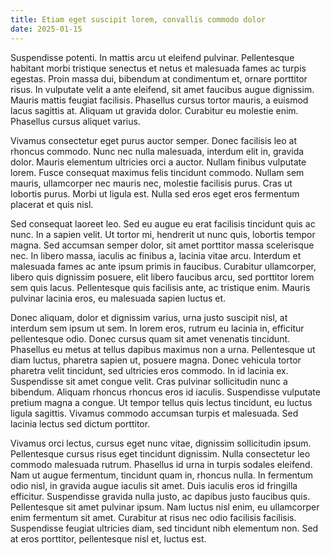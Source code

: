 ```yaml
---
title: Etiam eget suscipit lorem, convallis commodo dolor
date: 2025-01-15
---
```


Suspendisse potenti. In mattis arcu ut eleifend pulvinar. Pellentesque habitant morbi tristique senectus et netus et malesuada fames ac turpis egestas. Proin massa dui, bibendum at condimentum et, ornare porttitor risus. In vulputate velit a ante eleifend, sit amet faucibus augue dignissim. Mauris mattis feugiat facilisis. Phasellus cursus tortor mauris, a euismod lacus sagittis at. Aliquam ut gravida dolor. Curabitur eu molestie enim. Phasellus cursus aliquet varius.

Vivamus consectetur eget purus auctor semper. Donec facilisis leo at rhoncus commodo. Nunc nec nulla malesuada, interdum elit in, gravida dolor. Mauris elementum ultricies orci a auctor. Nullam finibus vulputate lorem. Fusce consequat maximus felis tincidunt commodo. Nullam sem mauris, ullamcorper nec mauris nec, molestie facilisis purus. Cras ut lobortis purus. Morbi ut ligula est. Nulla sed eros eget eros fermentum placerat et quis nisl.

Sed consequat laoreet leo. Sed eu augue eu erat facilisis tincidunt quis ac nunc. In a sapien velit. Ut tortor mi, hendrerit ut nunc quis, lobortis tempor magna. Sed accumsan semper dolor, sit amet porttitor massa scelerisque nec. In libero massa, iaculis ac finibus a, lacinia vitae arcu. Interdum et malesuada fames ac ante ipsum primis in faucibus. Curabitur ullamcorper, libero quis dignissim posuere, elit libero faucibus arcu, sed porttitor lorem sem quis lacus. Pellentesque quis facilisis ante, ac tristique enim. Mauris pulvinar lacinia eros, eu malesuada sapien luctus et.

Donec aliquam, dolor et dignissim varius, urna justo suscipit nisl, at interdum sem ipsum ut sem. In lorem eros, rutrum eu lacinia in, efficitur pellentesque odio. Donec cursus quam sit amet venenatis tincidunt. Phasellus eu metus at tellus dapibus maximus non a urna. Pellentesque ut diam luctus, pharetra sapien ut, posuere magna. Donec vehicula tortor pharetra velit tincidunt, sed ultricies eros commodo. In id lacinia ex. Suspendisse sit amet congue velit. Cras pulvinar sollicitudin nunc a bibendum. Aliquam rhoncus rhoncus eros id iaculis. Suspendisse vulputate pretium magna a congue. Ut tempor tellus quis lectus tincidunt, eu luctus ligula sagittis. Vivamus commodo accumsan turpis et malesuada. Sed lacinia lectus sed dictum porttitor.

Vivamus orci lectus, cursus eget nunc vitae, dignissim sollicitudin ipsum. Pellentesque cursus risus eget tincidunt dignissim. Nulla consectetur leo commodo malesuada rutrum. Phasellus id urna in turpis sodales eleifend. Nam ut augue fermentum, tincidunt quam in, rhoncus nulla. In fermentum odio nisl, in gravida augue iaculis sit amet. Duis iaculis eros id fringilla efficitur. Suspendisse gravida nulla justo, ac dapibus justo faucibus quis. Pellentesque sit amet pulvinar ipsum. Nam luctus nisl enim, eu ullamcorper enim fermentum sit amet. Curabitur at risus nec odio facilisis facilisis. Suspendisse feugiat ultricies diam, sed tincidunt nibh elementum non. Sed at eros porttitor, pellentesque nisl et, luctus est.
